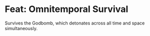 # Feat: Omnitemporal Survival

Survives the Godbomb, which detonates across all time and space simultaneously.